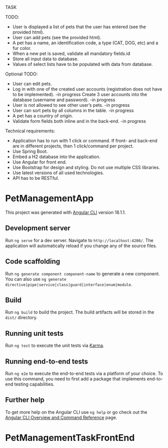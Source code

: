 TASK

TODO: 
*	User is displayed a list of pets that the user has entered (see the provided html).
*	User can add pets (see the provided html).
*	A pet has a name, an identification code, a type (CAT, DOG, etc) and a fur color.
*	When a new pet is saved, validate all mandatory fields.id
*	Store all input data to database.
*	Values of select lists have to be populated with data from database.


Optional TODO:
*	User can edit pets.
*	Log in with one of the created user accounts (registration does not have to be implemented). -in progress
Create 3 user accounts into the database (username and password). -in progress
*	User is not allowed to see other user’s pets. -in progress
*	User can sort pets by all columns in the table. -in progress
*	A pet has a country of origin.
*	Validate form fields both inline and in the back-end. -in progress


Technical requirements:
*	Application has to run with 1 click or command. 
If front- and back-end are in different projects, then 1 click/command per project.
*	Use Spring Boot.
*	Embed a H2 database into the application.
*	Use Angular for front end.
*	Use Bootstrap for design and styling. Do not use multiple CSS libraries.
*	Use latest versions of all used technologies.
*	API has to be RESTful.








# PetManagementApp

This project was generated with [Angular CLI](https://github.com/angular/angular-cli) version 18.1.1.

## Development server

Run `ng serve` for a dev server. Navigate to `http://localhost:4200/`. The application will automatically reload if you change any of the source files.

## Code scaffolding

Run `ng generate component component-name` to generate a new component. You can also use `ng generate directive|pipe|service|class|guard|interface|enum|module`.

## Build

Run `ng build` to build the project. The build artifacts will be stored in the `dist/` directory.

## Running unit tests

Run `ng test` to execute the unit tests via [Karma](https://karma-runner.github.io).

## Running end-to-end tests

Run `ng e2e` to execute the end-to-end tests via a platform of your choice. To use this command, you need to first add a package that implements end-to-end testing capabilities.

## Further help

To get more help on the Angular CLI use `ng help` or go check out the [Angular CLI Overview and Command Reference](https://angular.dev/tools/cli) page.
# PetManagementTaskFrontEnd
